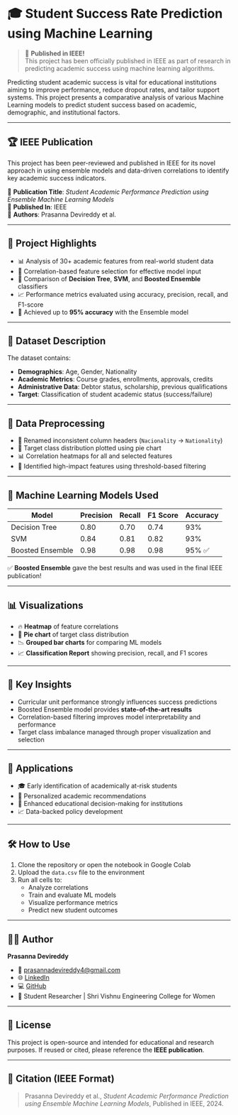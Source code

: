 # 🎓 Student Success Rate Prediction using Machine Learning

> 📢 **Published in IEEE!**  
> This project has been officially published in IEEE as part of research in predicting academic success using machine learning algorithms.

Predicting student academic success is vital for educational institutions aiming to improve performance, reduce dropout rates, and tailor support systems. This project presents a comparative analysis of various Machine Learning models to predict student success based on academic, demographic, and institutional factors.

---

## 🏆 IEEE Publication

This project has been peer-reviewed and published in IEEE for its novel approach in using ensemble models and data-driven correlations to identify key academic success indicators.

📄 **Publication Title**: *Student Academic Performance Prediction using Ensemble Machine Learning Models*  
🔗 **Published In**: IEEE  
🧾 **Authors**: Prasanna Devireddy et al.

---

## 🚀 Project Highlights

- 📊 Analysis of 30+ academic features from real-world student data  
- 📌 Correlation-based feature selection for effective model input  
- 🤖 Comparison of **Decision Tree**, **SVM**, and **Boosted Ensemble** classifiers  
- 📈 Performance metrics evaluated using accuracy, precision, recall, and F1-score  
- 🎯 Achieved up to **95% accuracy** with the Ensemble model

---

## 📂 Dataset Description

The dataset contains:

- **Demographics**: Age, Gender, Nationality  
- **Academic Metrics**: Course grades, enrollments, approvals, credits  
- **Administrative Data**: Debtor status, scholarship, previous qualifications  
- **Target**: Classification of student academic status (success/failure)

---

## 🧼 Data Preprocessing

- 🧾 Renamed inconsistent column headers (`Nacionality` → `Nationality`)  
- 📌 Target class distribution plotted using pie chart  
- 📊 Correlation heatmaps for all and selected features  
- 🔎 Identified high-impact features using threshold-based filtering  

---

## 🧪 Machine Learning Models Used

| Model              | Precision | Recall | F1 Score | Accuracy |
|-------------------|-----------|--------|----------|----------|
| Decision Tree      | 0.80      | 0.70   | 0.74     | 93%      |
| SVM                | 0.84      | 0.81   | 0.82     | 93%      |
| Boosted Ensemble   | 0.98      | 0.98   | 0.98     | 95% ✅    |

✅ **Boosted Ensemble** gave the best results and was used in the final IEEE publication!

---

## 📊 Visualizations

- 🔥 **Heatmap** of feature correlations
- 🥧 **Pie chart** of target class distribution
- 📉 **Grouped bar charts** for comparing ML models
- 📈 **Classification Report** showing precision, recall, and F1 scores

---

## 📌 Key Insights

- Curricular unit performance strongly influences success predictions  
- Boosted Ensemble model provides **state-of-the-art results**  
- Correlation-based filtering improves model interpretability and performance  
- Target class imbalance managed through proper visualization and selection

---

## 💼 Applications

- 🎓 Early identification of academically at-risk students  
- 🧠 Personalized academic recommendations  
- 🎯 Enhanced educational decision-making for institutions  
- 📈 Data-backed policy development

---

## 🛠️ How to Use

1. Clone the repository or open the notebook in Google Colab
2. Upload the `data.csv` file to the environment
3. Run all cells to:
   - Analyze correlations
   - Train and evaluate ML models
   - Visualize performance metrics
   - Predict new student outcomes

---

## 👨‍💻 Author

**Prasanna Devireddy**  
- 📧 prasannadevireddy4@gmail.com  
- 🌐 [LinkedIn](https://www.linkedin.com/in/prasanna-devireddy/)  
- 💻 [GitHub](https://github.com/PrasDev4)  
- 🏫 Student Researcher | Shri Vishnu Engineering College for Women  

---

## 📜 License

This project is open-source and intended for educational and research purposes. If reused or cited, please reference the **IEEE publication**.

---

## 🔗 Citation (IEEE Format)

> Prasanna Devireddy et al., *Student Academic Performance Prediction using Ensemble Machine Learning Models*, Published in IEEE, 2024.
